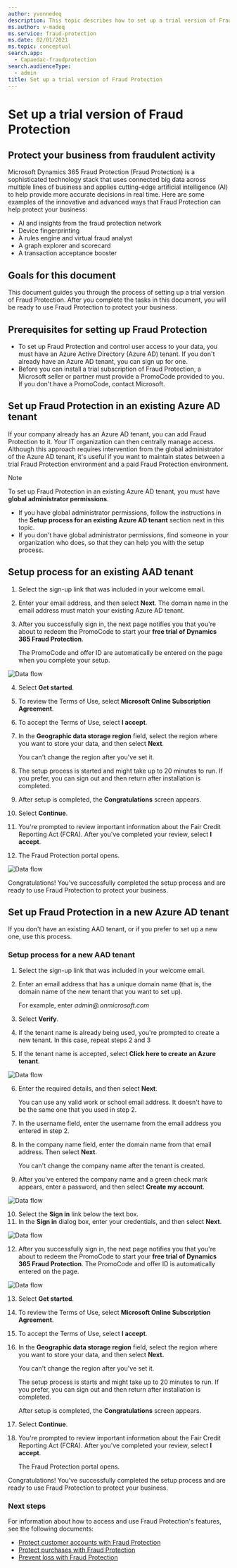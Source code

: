 ```yaml
---
author: yvonnedeq
description: This topic describes how to set up a trial version of Fraud Protection.
ms.author: v-madeq
ms.service: fraud-protection
ms.date: 02/01/2021
ms.topic: conceptual
search.app: 
  - Capaedac-fraudprotection
search.audienceType:
  - admin
title: Set up a trial version of Fraud Protection
---
```


# Set up a trial version of Fraud Protection

## Protect your business from fraudulent activity

Microsoft Dynamics 365 Fraud Protection (Fraud Protection) is a sophisticated technology stack that uses connected big data across multiple lines of business and applies cutting-edge artificial intelligence (AI) to help provide more accurate decisions in real time.
Here are some examples of the innovative and advanced ways that Fraud Protection can help protect your business:

- AI and insights from the fraud protection network
- Device fingerprinting
- A rules engine and virtual fraud analyst
- A graph explorer and scorecard
- A transaction acceptance booster

## Goals for this document

This document guides you through the process of setting up a trial version of Fraud Protection.
After you complete the tasks in this document, you will be ready to use Fraud Protection to protect your business.

## Prerequisites for setting up Fraud Protection

- To set up Fraud Protection and control user access to your data, you must have an Azure Active Directory (Azure AD) tenant. If you don't already have an Azure AD tenant, you can sign up for one.
- Before you can install a trial subscription of Fraud Protection, a Microsoft seller or partner must provide a PromoCode provided to you. If you don't have a PromoCode, contact Microsoft.

## Set up Fraud Protection in an existing Azure AD tenant

If your company already has an Azure AD tenant, you can add Fraud Protection to it. Your IT organization can then centrally manage access.  Although this approach requires intervention from the global administrator of the Azure AD tenant, it's useful if you want to maintain states between a trial Fraud Protection environment and a paid Fraud Protection environment.

  > [!NOTE]
  > To set up Fraud Protection in an existing Azure AD tenant, you must have **global administrator permissions**.

- If you have global administrator permissions, follow the instructions in the **Setup process for an existing Azure AD tenant** section next in this topic.
- If you don't have global administrator permissions, find someone in your organization who does, so that they can help you with the setup process.

## Setup process for an existing AAD tenant

1.	Select the sign-up link that was included in your welcome email.
2.	Enter your email address, and then select **Next**. The domain name in the email address must match your existing Azure AD tenant.
3.	After you successfully sign in, the next page notifies you that you're about to redeem the PromoCode to start your **free trial of Dynamics 365 Fraud Protection**.

  	The PromoCode and offer ID are automatically be entered on the page when you complete your setup.

![Data flow](media/promocode-images/get-started.png)

4.	Select **Get started**.
5.	To review the Terms of Use, select **Microsoft Online Subscription Agreement**.
6.	To accept the Terms of Use, select **I accept**.
7.	In the **Geographic data storage region** field, select the region where you want to store your data, and then select **Next**.

    You can't change the region after you've set it.

8.	The setup process is started and might take up to 20 minutes to run. If you prefer, you can sign out and then return after installation is completed.
9.	After setup is completed, the **Congratulations** screen appears.
10.	Select **Continue**.
11.	You're prompted to review important information about the Fair Credit Reporting Act (FCRA). After you've completed your review, select **I accept**.
12.	The Fraud Protection portal opens.

![Data flow](media/promocode-images/DFP-Portal.png)

Congratulations! You've successfully completed the setup process and are ready to use Fraud Protection to protect your business.

## Set up Fraud Protection in a new Azure AD tenant

If you don't have an existing AAD tenant, or if you prefer to set up a new one, use this process.

### Setup process for a new AAD tenant 

1.	Select the sign-up link that was included in your welcome email.
2.	Enter an email address that has a unique domain name (that is, the domain name of the new tenant that you want to set up).

    For example, enter *admin@<your choice of domain name>.onmicrosoft.com*

3.	Select **Verify**.
4.	If the tenant name is already being used, you're prompted to create a new tenant. In this case, repeat steps 2 and 3
5.	If the tenant name is accepted, select **Click here to create an Azure tenant**.

![Data flow](media/promocode-images/create-azure-tenant.png)

6.	Enter the required details, and then select **Next**.

    You can use any valid work or school email address. It doesn't have to be the same one that you used in step 2.

7.	In the username field, enter the username from the email address you entered in step 2.
8.	In the company name field, enter the domain name from that email address. Then select **Next**.

    You can't change the company name after the tenant is created.

9.	After you've entered the company name and a green check mark appears, enter a password, and then select **Create my account**.

![Data flow](media/promocode-images/create-account.png)    

10.	Select the **Sign in** link below the text box.
11.	In the **Sign in** dialog box, enter your credentials, and then select **Next**.

![Data flow](media/promocode-images/sign-in.png)

12. After you successfully sign in, the next page notifies you that you're about to redeem the PromoCode to start your **free trial of Dynamics 365 Fraud Protection**. The PromoCode and offer ID is automatically entered on the page.
  
![Data flow](media/promocode-images/get-started.png)

13.	Select **Get started**.
14.	To review the Terms of Use, select **Microsoft Online Subscription Agreement**.
15.	To accept the Terms of Use, select **I accept**.
16.	In the **Geographic data storage region** field, select the region where you want to store your data, and then select **Next.** 

    You can't change the region after you've set it.
    
    The setup process is starts and might take up to 20 minutes to run. If you prefer, you can sign out and then return after installation is completed.
    
    After setup is completed, the **Congratulations** screen appears.

17.	Select **Continue**.
18.	You're prompted to review important information about the Fair Credit Reporting Act (FCRA). After you've completed your review, select **I accept**.

    The Fraud Protection portal opens.

Congratulations! You've successfully completed the setup process and are ready to use Fraud Protection to protect your business.

### Next steps

For information about how to access and use Fraud Protection's features, see the following documents:

- [Protect customer accounts with Fraud Protection](https://docs.microsoft.com/dynamics365/fraud-protection/promocode-set-up-account-protection)
-	[Protect purchases with Fraud Protection](https://docs.microsoft.com/dynamics365/fraud-protection/promocode-set-up-purchase-protection)
-	[Prevent loss with Fraud Protection](https://docs.microsoft.com/dynamics365/fraud-protection/promocode-set-up-loss-prevention)
